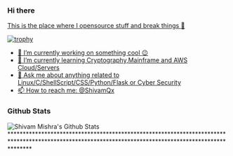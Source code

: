 ### Hi there <a href="https://github.com.com/AlphaQx">
This is the place where I opensource stuff and break things :rofl:

![trophy](https://github-profile-trophy.vercel.app/?username=alphaqx)

- 🔭 I’m currently working on something cool :wink:
- 🌱 I’m currently learning Cryptography,Mainframe and AWS Cloud/Servers
- 💬 Ask me about anything related to Linux/C/ShellScript/CSS/Python/Flask or Cyber Security
- 📫 How to reach me: [@ShivamQx](https://twitter.com/ShivamQx)


### Github Stats

<img alt="Shivam Mishra's Github Stats" src="https://github-readme-stats.vercel.app/api?username=alphaqx&theme=chartreuse-dark&show_icons=true" />
******************************************************************************************************************************************************
